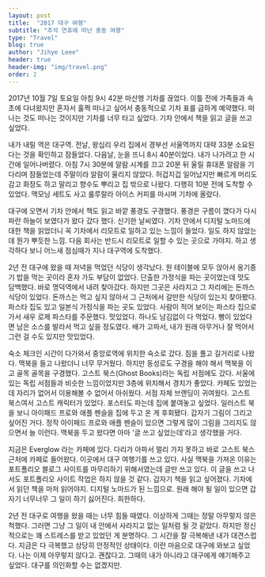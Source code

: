 ```yaml
---
layout: post
title:  "2017 대구 여행"
subtitle: "추석 연휴에 떠난 충동 여행"
type: "Travel"
blog: true
author: "Jihye Leee"
header: true
header-img: "img/travel.png"
order: 2
---
```


2017년 10월 7일 토요일 아침 9시 42분 마산행 기차를 끊었다. 이틀 전에 가족들과 속초에 다녀왔지만 혼자서 훌쩍 떠나고 싶어서 충동적으로 기차 표를 급하게 예약했다. 떠나는 것도 떠나는 것이지만 기차를 너무 타고 싶었다. 기차 안에서 책을 읽고 글을 쓰고 싶었다.

내가 내릴 역은 대구역. 전날, 왕십리 우리 집에서 경부선 서울역까지 대략 33분 소요된다는 것을 확인하고 잠들었다. 다음날, 눈을 뜨니 8시 40분이었다. 내가 나가려고 한 시간에 일어나버렸다. 아침 7시 30분에 알람 시계를 끄고 20분 뒤 울릴 휴대폰 알람을 기다리며 잠들었는데 주말이라 알람이 울리지 않았다. 허겁지겁 일어났지만 빠르게 머리도 감고 화장도 하고 말리고 향수도 뿌리고 집 밖으로 나왔다. 다행히 10분 전에 도착할 수 있었다. 맥모닝 세트도 사고 룰루랄라 아이스 커피를 마시며 기차에 올랐다.

대구에 오면서 기차 안에서 책도 읽고 바깥 풍경도 구경했다. 풍경은 구름이 꼈다가 다시 파란 하늘이 보였다가 왔다 갔다 했다. 신기한 날씨였다. 기차 안에서 디지털 노마드에 대한 책을 읽었더니 꼭 기차에서 리모트로 일하고 있는 느낌이 들었다. 일도 하지 않았는데 뭔가 뿌듯한 느낌. 다음 회사는 반드시 리모트로 일할 수 있는 곳으로 가야지. 하고 생각하다 보니 어느새 점심때가 지나 대구역에 도착했다.

2년 전 대구에 왔을 때 저녁을 먹었던 식당이 생각났다. 원 테이블에 모두 앉아서 옹기종기 밥을 먹는 곳이라 혼자 가도 부담이 없었다. 단출한 가정식을 파는 곳이었는데 맛도 담백했다. 바로 명덕역에서 내려 찾아갔다. 하지만 그곳은 사라지고 그 자리에는 돈까스 식당이 있었다. 돈까스는 먹고 싶지 않아서 그 근처에서 갈만한 식당이 있는지 찾아봤다. 파스타 집도 있고 일본식 가정식을 파는 곳도 있었다. 사람이 적어 보이는 파스타 집으로 가서 새우 로제 파스타를 주문했다. 맛있었다. 하나도 남김없이 다 먹었다. 빵이 있었다면 남은 소스를 발라서 먹고 싶을 정도였다. 배가 고파서, 내가 원래 아무거나 잘 먹어서 그런 걸 수도 있지만 맛있었다.

숙소 체크인 시간이 다가와서 중앙로역에 위치한 숙소로 갔다. 짐을 풀고 길거리로 나왔다. 맥북을 들고 나왔더니 너무 무거웠다. 하지만 동성로도 구경을 해야 해서 맥북을 이고 골목 골목을 구경했다. 고스트 북스(Ghost Books)라는 독립 서점에도 갔다. 서울에 있는 독립 서점들과 비슷한 느낌이었지만 3층에 위치해서 경치가 좋았다. 카페도 있었는데 자리가 없어서 이용해볼 수 없어서 아쉬웠다. 서점 자체 브랜딩이 귀여웠다. 고스트 북스여서 고스트 캐릭터가 있었다. 포스터도 파는데 집에 붙여놓고 싶었다. 일러스트 북을 보니 아이패드 프로와 애플 펜슬을 집에 두고 온 게 후회됐다. 갑자기 그림이 그리고 싶어진 거다. 정작 아이패드 프로와 애플 펜슬이 있으면 그렇게 많이 그림을 그리지도 않으면서 늘 이런다. 맥북을 두고 왔다면 아마 '글 쓰고 싶었는데'라고 생각했을 거다.

지금은 Everglow 라는 카페에 있다. 다리가 아파서 멀리 가지 못하고 바로 고스트 북스 근처에 카페로 들어왔다. 이곳에서 대구 여행기를 쓰고 있다. 사실 맥북을 가져온 이유는 포트폴리오 블로그 사이트를 마무리하기 위해서였는데 글만 쓰고 있다. 이 글을 쓰고 나서도 포트폴리오 사이트 작업은 하지 않을 것 같다. 갑자기 책을 읽고 싶어졌다. 기차에서 읽던 책을 마저 읽어야지. 디지털 노마드가 된 느낌으로. 원래 해야 될 일이 있으면 갑자기 너무너무 그 일이 하기 싫어진다. 희한하다.

2년 전 대구로 여행을 왔을 때는 너무 힘들 때였다. 이상하게 그때는 정말 아무렇지 않은 척했다. 그러면 그냥 그 일이 내 안에서 사라지고 없는 일처럼 될 것 같았다. 하지만 정신적으로는 꽤 스트레스를 받고 있었던 게 분명하다. 그 시간을 잘 극복해낸 내가 대견스럽다. 지금은 다 극복했고 상당히 안정적인 상태이다. 이런 마음으로 대구에 와보고 싶었다. 나는 이제 아무렇지 않다고. 괜찮다고. 그때의 내가 아니라고 대구에게 얘기해주고 싶었다. 대구를 의인화할 수는 없겠지만.